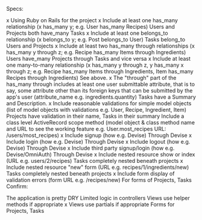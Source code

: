 Specs:

x Using Ruby on Rails for the project
x Include at least one has_many relationship (x has_many y; e.g. User has_many Recipes)
    Users and Projects both have_many Tasks
x Include at least one belongs_to relationship (x belongs_to y; e.g. Post belongs_to User)
    Tasks belong_to Users and Projects
x Include at least two has_many through relationships (x has_many y through z; e.g. Recipe has_many Items through Ingredients)
    Users have_many Projects through Tasks and vice versa
x Include at least one many-to-many relationship (x has_many y through z, y has_many x through z; e.g. Recipe has_many Items through Ingredients, Item has_many Recipes through Ingredients)
    See above.
x The "through" part of the has_many through includes at least one user submittable attribute, that is to say, some attribute other than its foreign keys that can be submitted by the app's user (attribute_name e.g. ingredients.quantity)
    Tasks have a Summary and Description.
x Include reasonable validations for simple model objects (list of model objects with validations e.g. User, Recipe, Ingredient, Item)
    Projects have validation in their name, Tasks in their summary
 Include a class level ActiveRecord scope method (model object & class method name and URL to see the working feature e.g. User.most_recipes URL: /users/most_recipes)
x Include signup (how e.g. Devise)
    Through Devise
x Include login (how e.g. Devise)
    Through Devise
x Include logout (how e.g. Devise)
    Through Devise
x Include third party signup/login (how e.g. Devise/OmniAuth)
    Through Devise
x Include nested resource show or index (URL e.g. users/2/recipes)
    Tasks completely nested beneath projects
x Include nested resource "new" form (URL e.g. recipes/1/ingredients/new)
    Tasks completely nested beneath projects
x Include form display of validation errors (form URL e.g. /recipes/new)
    For forms of Projects, Tasks
Confirm:

 The application is pretty DRY
 Limited logic in controllers
 Views use helper methods if appropriate
x Views use partials if appropriate
    Forms for Projects, Tasks
